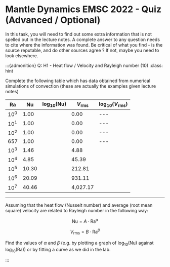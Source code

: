 # Mantle Dynamics EMSC 2022 - Quiz (Advanced / Optional)

In this task, you will need to find out some extra information that
is not spelled out in the lecture notes. A complete answer to 
any question needs to cite where the information was found. Be critical of what you find - is the source reputable, and do other sources agree ? If not, maybe you need to look elsewhere.


:::{admonition} Q: H1 - Heat flow / Velocity and Rayleigh number (10)
:class: hint

Complete the following table which has data obtained from numerical simulations of convection (these are actually the examples given lecture notes)


  | $\mathrm{Ra}$ |$\mathrm{Nu}$ | $\log_{10}(\mathrm{Nu})$ | $V_\mathrm{rms}$ | $\log_{10}(V_\mathrm{rms})$ |
  |-------- | ------------ | ----------- | ----------------  | --------------- |
  $10^0$    |     1.00     |             |         0.00      |     ---         |
  $10^1$    |     1.00     |             |         0.00      |     ---         |
  $10^2$    |     1.00     |             |         0.00      |     ---         |
  $657$     |     1.00     |             |         0.00      |     ---         |
  $10^3$    |     1.46     |             |         4.88      |                 |
  $10^4$    |     4.85     |             |         45.39     |                 |
  $10^5$    |     10.30    |             |         212.81    |                 |
  $10^6$    |     20.09    |             |         931.11    |                 |
  $10^7$    |     40.46    |             |         4,027.17  |                 |
  ------------------------------------------------------------------------------------


Assuming that the heat flow (Nusselt number) and average (root mean square) velocity are related to Rayleigh number in the following way:

$$
    \mathrm{Nu} = A \cdot \mathrm{Ra}^\alpha
$$

$$
    V_\mathrm{rms} = B \cdot \mathrm{Ra}^\beta
$$

Find the values of $\alpha$ and $\beta$ (e.g. by plotting a graph of $\log_{10}(\mathrm{Nu})$ against $\log_{10}(\mathrm{Ra})$) or by fitting a curve as we did in the lab.

:::


